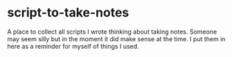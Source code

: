 # script-to-take-notes
A place to collect all scripts  I wrote thinking about taking notes. Someone  may seem silly but in the moment it did make sense at the time. I put them in here as a reminder for myself of things I used.
